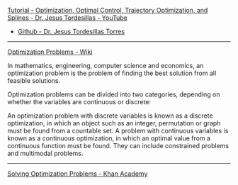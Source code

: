 [Tutorial - Optimization, Optimal Control, Trajectory Optimization, and Splines - Dr. Jesus Tordesillas - YouTube](https://youtu.be/j82Ia436DYY?si=-oYNAPWkHqzdC5Iw)

* [Github - Dr. Jesus Tordesillas Torres](https://github.com/jtorde)

- - - -

[Optimization Problems - Wiki](https://en.wikipedia.org/wiki/Optimization_problem)

In mathematics, engineering, computer science and economics, an optimization problem is the problem of finding the best solution from all feasible solutions.

Optimization problems can be divided into two categories, depending on whether the variables are continuous or discrete:

An optimization problem with discrete variables is known as a discrete optimization, in which an object such as an integer, permutation or graph must be found from a countable set.
A problem with continuous variables is known as a continuous optimization, in which an optimal value from a continuous function must be found. They can include constrained problems and multimodal problems.

- - - -

[Solving Optimization Problems - Khan Academy](https://www.khanacademy.org/math/ap-calculus-ab/ab-diff-analytical-applications-new/ab-5-11/v/minimizing-sum-of-squares)
